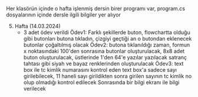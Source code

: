 Her klasörün içinde o hafta işlenmiş dersin birer programı var, 
  program.cs dosyalarının içinde dersle ilgili bilgiler yer alıyor

  5. Hafta (14.03.2024)
     -  3 adet ödev verildi
     Ödev1:
        Farklı şekillerde buton, flowchartta olduğu gibi butonları
        butona tıkladın, çizgiyi geçtiği an o butondan eklenecek
        butonlar çoğaltılmış olacak
     Ödev2:
        butona tıklanıldığı zaman,
        formun x noktasındaki 100'den sonrasına butonlar oluşturulacak, 
        8x8 adet buton oluşturulacak,
        üstlerinde 1'den 64'e yazılar yazılacak
        satranç tahtası gibi siyah ve bayaz renklerinden oluşturulacak
    Ödev3:
        text box ile tc kimlik numarasını kontrol eden 
        text box'a sadece sayı girilebilecek,
        11 haneli sayı girildikten sonra girilen sayının tc kimlik no olup olmadığı kontrol edilecek
        Sonrasında bir bilgi ekranı ile bilgi verilecek
